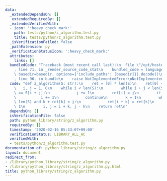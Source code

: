 ```yaml
---
data:
  _extendedDependsOn: []
  _extendedRequiredBy: []
  _extendedVerifiedWith:
  - icon: ':heavy_check_mark:'
    path: tests/python/z_algorithm.test.py
    title: tests/python/z_algorithm.test.py
  _isVerificationFailed: false
  _pathExtension: py
  _verificationStatusIcon: ':heavy_check_mark:'
  attributes:
    links: []
  bundledCode: "Traceback (most recent call last):\n  File \"/opt/hostedtoolcache/Python/3.9.1/x64/lib/python3.9/site-packages/onlinejudge_verify/documentation/build.py\"\
    , line 71, in _render_source_code_stat\n    bundled_code = language.bundle(stat.path,\
    \ basedir=basedir, options={'include_paths': [basedir]}).decode()\n  File \"/opt/hostedtoolcache/Python/3.9.1/x64/lib/python3.9/site-packages/onlinejudge_verify/languages/python.py\"\
    , line 96, in bundle\n    raise NotImplementedError\nNotImplementedError\n"
  code: "def z_algorithm(S: str):\n    ret = [0] * len(S)\n    ret[0] = len(S)\n \
    \   i, j = 1, 0\n    while i < len(S):\n        while i + j < len(S) and S[j]\
    \ == S[i + j]:\n            j += 1\n        ret[i] = j\n        if j == 0:\n \
    \           i += 1\n            continue\n        k = 1\n        while i + k <\
    \ len(S) and k + ret[k] < j:\n            ret[i + k] = ret[k]\n            k +=\
    \ 1\n        i, j = i + k, j - k\n    return ret\n"
  dependsOn: []
  isVerificationFile: false
  path: python_library/string/z_algorithm.py
  requiredBy: []
  timestamp: '2020-02-16 05:33:07+09:00'
  verificationStatus: LIBRARY_ALL_AC
  verifiedWith:
  - tests/python/z_algorithm.test.py
documentation_of: python_library/string/z_algorithm.py
layout: document
redirect_from:
- /library/python_library/string/z_algorithm.py
- /library/python_library/string/z_algorithm.py.html
title: python_library/string/z_algorithm.py
---
```

